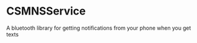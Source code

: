 CSMNSService
============

A bluetooth library for getting notifications from your phone when you get texts
